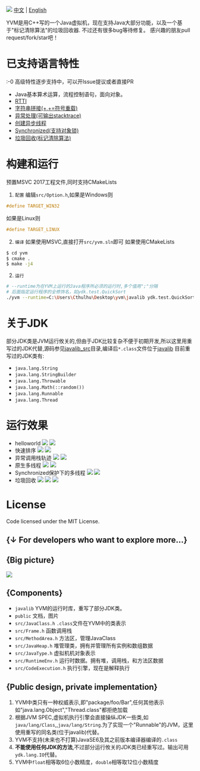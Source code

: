 ![](./public/banner.jpg)
[中文](https://github.com/racaljk/yvm/blob/master/README.md) | [English](https://github.com/racaljk/yvm/blob/master/README.EN.md)

YVM是用C++写的一个Java虚拟机，现在支持Java大部分功能，以及一个基于"标记清除算法"的垃圾回收器. 不过还有很多bug等待修复。
感兴趣的朋友pull request/fork/star吧！

# 已支持语言特性
:-0 高级特性逐步支持中，可以开Issue提议或者直接PR
+ Java基本算术运算，流程控制语句，面向对象。
+ [RTTI](./javalib_src/ydk/test/InstanceofTest.java)
+ [字符串拼接(+,+=符号重载)](./javalib_src/ydk/test/StringConcatenation.java)
+ [异常处理(可输出stacktrace)](./javalib_src/ydk/test/ThrowExceptionTest.java)
+ [创建异步线程](./javalib_src/ydk/test/CreateAsyncThreadsTest.java)
+ [Synchronized(支持对象锁)](./javalib_src/ydk/test/SynchronizedBlockTest.java)
+ [垃圾回收(标记清除算法)](./javalib_src/ydk/test/GCTest.java)

# 构建和运行
预置MSVC 2017工程文件,同时支持CMakeLists
1. `配置`
编辑`src/Option.h`,如果是Windows则
```cpp
#define TARGET_WIN32
```
如果是Linux则
```cpp
#define TARGET_LINUX
```
2. `编译` 如果使用MSVC,直接打开`src/yvm.sln`即可
如果使用CMakeLists
```bash
$ cd yvm
$ cmake .
$ make -j4
```
2. `运行`
```bash
# --runtime为在YVM上运行的Java程序所必须的运行时,多个值用";"分隔
# 后面指定运行程序的全修饰名，如ydk.test.QuickSort
./yvm --runtime=C:\Users\Cthulhu\Desktop\yvm\javalib ydk.test.QuickSort
```

# 关于JDK
部分JDK类是JVM运行攸关的,但由于JDK比较复杂不便于初期开发,所以这里用重写过的JDK代替,源码参见[javalib_src](./javalib_src)目录,编译后`*.class`文件位于[javalib](./javalib)
目前重写过的JDK类有:
+ `java.lang.String`
+ `java.lang.StringBuilder`
+ `java.lang.Throwable`
+ `java.lang.Math(::random())`
+ `java.lang.Runnable`
+ `java.lang.Thread`

# 运行效果
+ helloworld
![](./public/hw.png)
![](./public/helloworld.png)
+ 快速排序
![](./public/quicksort_java.png)
![](./public/quicksort_console.png)
+ 异常调用栈轨迹
![](./public/stj.png)
![](./public/stc.png)
+ 原生多线程
![](./public/without_synchronized_java.png)
![](./public/without_synchronized_console.png)
+ Synchronized保护下的多线程
![](./public/synchronized_java.png)
![](./public/synchronized_console.png)
+ 垃圾回收
![](./public/gc_java.png)
![](./public/gc_console.png)
![](./public/gc_sampling.png)

# License
Code licensed under the MIT License.


{↓ For developers who want to explore more...}
---
## {Big picture}
![](./public/arch.png)

## {Components}
+ `javalib` YVM的运行时库，重写了部分JDK类。
+ `public` 文档，图片
+ `src/JavaClass.h` `.class`文件在YVM中的类表示
+ `src/Frame.h` 函数调用栈
+ `src/MethodArea.h` 方法区，管理JavaClass
+ `src/JavaHeap.h` 堆管理类，拥有并管理所有实例和数组数据
+ `src/JavaType.h` 虚拟机机对象表示
+ `src/RuntimeEnv.h` 运行时数据。拥有堆，调用栈，和方法区数据
+ `src/CodeExecution.h` 执行引擎，现在是解释执行

## {Public design, private implementation}
1. YVM中类只有一种权威表示,即"package/foo/Bar",任何其他表示如"java.lang.Object","Thread.class"都拒绝加载
2. 根据JVM SPEC,虚拟机执行引擎会直接操纵JDK一些类,如`java/lang/Class`,,`java/lang/String`.为了实现一个"Runnable"的JVM，这里使用重写的同名类(位于javalib)代替。
3.  YVM不支持(未来也不打算)JavaSE6及其之前版本编译器编译的`.class`
4. **不能使用任何JDK的方法**,不过部分运行攸关的JDK类已经重写过。输出可用`ydk.lang.IO`代替。
5. YVM中`float`相等取6位小数精度，`double`相等取12位小数精度
